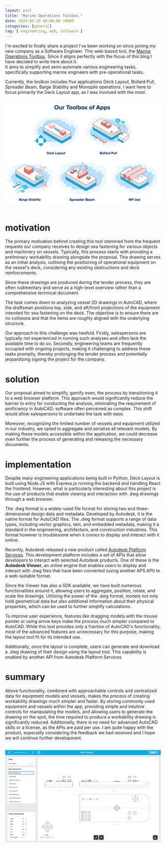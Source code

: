 ```yaml
---
layout: post
title: "Marine Operations Toolbox."
date: 2024-05-20 00:00:00 +0000
categories: [general]
tag: [ engineering, web, software ]
---
```


I'm excited to finally share a project I've been working on since joining my new company as a
Software Engineer. This web-based tool, the
<a href="https://twd.nl/marine-operations-toolbox/" target="_blank" rel="noopener">Marine Operations Toolbox</a>. Since
it
aligns perfectly with the focus of this blog I have decided to write here about it. <br>
It aims to simplify and semi-automate various engineering tasks, specifically
supporting marine engineers with pre-operational tasks. <br>

Currently, the toolbox includes five applications Deck Layout, Bollard Pull, Spreader Beam, Barge Stability and Monopile
operations. I want here to focus primarily the Deck Layout app,
as I was involved with the most.

<br>
<center>
<img src="https://raw.githubusercontent.com/furmanp/my-personal-website/master/_posts/2024-05-20-marine-operations-toolbox/assets/MOT.png">
</center><br>

# motivation

The primary motivation behind creating this tool stemmed from the frequent requests our company receives to design sea
fastening for various objects and machinery on vessels.
Typically, this process starts with providing a preliminary workability drawing alongside the
proposal. This drawing serves as an initial analysis, outlining the positioning of operational equipment
on the vessel's deck, considering any existing obstructions and deck reinforcements.

Since these drawings are produced during the tender process, they are often rudimentary and
serve as a high-level overview rather than a comprehensive technical document.

The task comes down to analyzing vessel 2D drawings in AutoCAD, where the draftsman positions top,
side, and aft/front projections of the equipment intended for sea fastening on the deck.
The objective is to ensure there are no collisions and that the items are roughly aligned with
the underlying structure.

Our approach to this challenge was twofold. Firstly, salespersons are typically not experienced in
running such analyses and often lack the available time to do so.
Secondly, engineering teams are frequently occupied with ongoing projects,
making it challenging to address these tasks promptly, thereby prolonging the tender
process and potentially jeopardizing signing the project for the company.

# solution

Our proposal aimed to simplify, gamify even, the process by transitioning it to a web browser
platform. This approach would significantly reduce the barrier to entry for conducting the analysis,
eliminating the requirement of proficiency in AutoCAD; software often perceived as complex.
This shift would allow salespersons to undertake the task with ease.

Moreover, recognizing the limited number of vessels and equipment utilized in our industry,
we opted to aggregate and serialize all relevant models.
By making these models accessible within the application, we could decrease even further the process of
generating and releasing the necessary documents.

# implementation

Despite many engineering applications being built in Python, Deck Layout is built using Node.JS with
Express.js running the backend and handling React the frontend.
However, what is particularly interesting about this project is the use of products that enable viewing and interaction
with .dwg drawings through a web browser.

The .dwg format is a widely-used file format for storing two and three-dimensional design data and
metadata. Developed by Autodesk, it is the native format for AutoCAD files.
The .dwg format supports a range of data types, including vector graphics, text,
and embedded metadata, making it a standard in the engineering, architecture, and construction
industries. This format however is troublesome when it comes to display and interact with it online.

Recently, Autodesk released a new product called
<a href="https://aps.autodesk.com/" target="_blank" rel="noopener">Autodesk Platform Services</a>.
This development platform includes a set of APIs that allow developers to interact with selected Autodesk products.
One of these is the <b>Autodesk Viewer</b>, an online engine that enables users to display and interact with .dwg
files that have been converted (using another APS API) to a web-suitable format.

Since the Viewer has also a SDK available, we have built numerous functionalities around it,
allowing users to aggregate, position, rotate, and scale the drawings. Utilizing the power of the .dwg format,
models not only hold geometrical data but also additional information about their physical properties,
which can be used to further simplify calculations.

To improve user experience, features like dragging models with the mouse pointer or using arrow keys make
the process much simpler compared to AutoCAD. While this tool provides only a fraction of AutoCAD's functionality,
most of the advanced features are unnecessary for this purpose, making the layout tool fit for its intended use.

Additionally, once the layout is complete, users can generate and download a .dwg drawing of their design using
the layout tool. This capability is enabled by another API from Autodesk Platform Services.

# summary

Above functionality, combined with approachable controls and centralized data for equipment models and vessels,
makes the process of creating workability drawings much simpler and faster. By storing commonly used equipment and
vessels within the app, providing simple and intuitive controls for manipulating the models, and allowing users
to generate the drawing on the spot, the time required to produce a workability drawing is significantly reduced.
Additionally, there is no need for advanced AutoCAD skills or a license, as the APIs are paid per use.
I am quite happy with the product, especially considering the feedback we had received and I hope we will continue
further development.

<br>
<center>
<img src="https://raw.githubusercontent.com/furmanp/my-personal-website/master/_posts/2024-05-20-marine-operations-toolbox/assets/layout-app.png">
</center>
<br>
